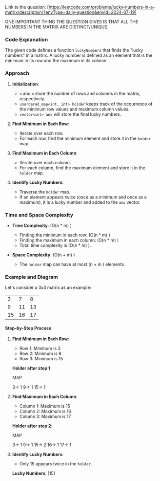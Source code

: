 Link to the question: [https://leetcode.com/problems/lucky-numbers-in-a-matrix/description/?envType=daily-question&envId=2024-07-19]

ONE IMPORTANT THING THE QUESTION GIVES IS THAT ALL THE NUMBERS IN THE MATRIX ARE DISTINCT/UNIQUE.

### Code Explanation

The given code defines a function `luckyNumbers` that finds the "lucky numbers" in a matrix. A lucky number is defined as an element that is the minimum in its row and the maximum in its column.

### Approach

1. **Initialization**:
   
   - `n` and `m` store the number of rows and columns in the matrix, respectively.
   - `unordered_map<int, int> holder` keeps track of the occurrence of the minimum row values and maximum column values.
   - `vector<int> ans` will store the final lucky numbers.

2. **Find Minimum in Each Row**:
   - Iterate over each row.
   - For each row, find the minimum element and store it in the `holder` map.

3. **Find Maximum in Each Column**:
   - Iterate over each column.
   - For each column, find the maximum element and store it in the `holder` map.

4. **Identify Lucky Numbers**:
   - Traverse the `holder` map.
   - If an element appears twice (once as a minimum and once as a maximum), it is a lucky number and added to the `ans` vector.

### Time and Space Complexity

- **Time Complexity**:  (O(n * m) )
  - Finding the minimum in each row:  (O(n * m) )
  - Finding the maximum in each column:  (O(n * m) )
  - Total time complexity is  (O(n * m) ).

- **Space Complexity**:  (O(n + m) )
  - The `holder` map can have at most  (n + m ) elements.

### Example and Diagram

Let's consider a 3x3 matrix as an example:

|     |     |     |
|-----|-----|-----|
| 3   | 7   | 8   |
| 9   | 11  | 13  |
| 15  | 16  | 17  |

#### Step-by-Step Process

1. **Find Minimum in Each Row**:
   - Row 1: Minimum is 3
   - Row 2: Minimum is 9
   - Row 3: Minimum is 15

   **Holder after step 1**
   
    MAP

    3-> 1
    9-> 1
    15-> 1

2. **Find Maximum in Each Column**:
   - Column 1: Maximum is 15
   - Column 2: Maximum is 16
   - Column 3: Maximum is 17

   **Holder after step 2**: 

    MAP

    3-> 1
    9-> 1
    15-> 2
    16-> 1
    17-> 1

3. **Identify Lucky Numbers**:
   - Only 15 appears twice in the `holder`.

   **Lucky Numbers**: [15]

